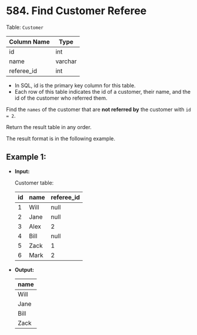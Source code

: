 # 584. Find Customer Referee

Table: `Customer`

| Column Name | Type    |
|-------------|---------|
| id          | int     |
| name        | varchar |
| referee_id  | int     |

- In SQL, id is the primary key column for this table.
- Each row of this table indicates the id of a customer, their name, and the id of the customer who referred them.
 

Find the `names` of the customer that are **not referred by** the customer with `id = 2`.

Return the result table in any order.

The result format is in the following example.


## Example 1:

- **Input:**

    Customer table:

    | id | name | referee_id |
    |----|------|------------|
    | 1  | Will | null       |
    | 2  | Jane | null       |
    | 3  | Alex | 2          |
    | 4  | Bill | null       |
    | 5  | Zack | 1          |
    | 6  | Mark | 2          |

- **Output:**

    | name |
    |------|
    | Will |
    | Jane |
    | Bill |
    | Zack |